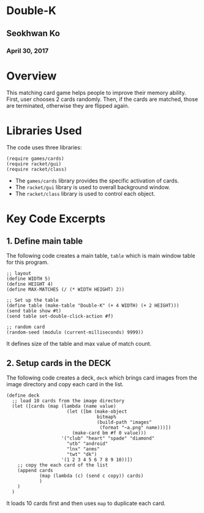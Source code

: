 # Double-K

## Seokhwan Ko
### April 30, 2017

# Overview
This matching card game helps people to improve their memory ability.
First, user chooses 2 cards randomly. Then, if the cards are matched, those are terminated, otherwise they are flipped again.


# Libraries Used
The code uses three libraries:

```
(require games/cards)
(require racket/gui)
(require racket/class)
```
* The ```games/cards``` library provides the specific activation of cards.
* The ```racket/gui``` library is used to overall background window.
* The ```racket/class``` library is used to control each object.

# Key Code Excerpts


## 1. Define main table

The following code creates a main table, ```table``` which is main window table for this program.

```
;; layout
(define WIDTH 5)
(define HEIGHT 4)
(define MAX-MATCHES (/ (* WIDTH HEIGHT) 2))

;; Set up the table
(define table (make-table "Double-K" (+ 4 WIDTH) (+ 2 HEIGHT)))
(send table show #t)
(send table set-double-click-action #f)

;; random card
(random-seed (modulo (current-milliseconds) 9999))
 ```
It defines size of the table and max value of match count.



## 2. Setup cards in the DECK

The following code creates a deck, ```deck``` which brings card images from the image directory and copy each card in the list.

```
(define deck
  ;; load 10 cards from the image directory
  (let ([cards (map (lambda (name value)
                      (let ([bm (make-object
                                 bitmap%
                                 (build-path "images"
                                  (format "~a.png" name)))])
                        (make-card bm #f 0 value)))
                    '("club" "heart" "spade" "diamond"
                      "utb" "android"
                      "lnx" "anms"
                      "twt" "dk")
                    '(1 2 3 4 5 6 7 8 9 10))])
    ;; copy the each card of the list
    (append cards
            (map (lambda (c) (send c copy)) cards)
            )
    )
  )
 ```
It loads 10 cards first and then uses ```map``` to duplicate each card.
